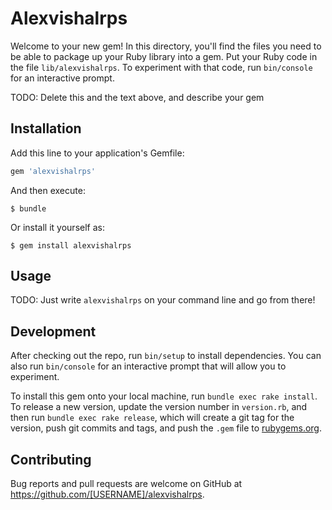# Alexvishalrps

Welcome to your new gem! In this directory, you'll find the files you need to be able to package up your Ruby library into a gem. Put your Ruby code in the file `lib/alexvishalrps`. To experiment with that code, run `bin/console` for an interactive prompt.

TODO: Delete this and the text above, and describe your gem

## Installation

Add this line to your application's Gemfile:

```ruby
gem 'alexvishalrps'
```

And then execute:

    $ bundle

Or install it yourself as:

    $ gem install alexvishalrps

## Usage

TODO: Just write `alexvishalrps` on your command line and go from there!

## Development

After checking out the repo, run `bin/setup` to install dependencies. You can also run `bin/console` for an interactive prompt that will allow you to experiment.

To install this gem onto your local machine, run `bundle exec rake install`. To release a new version, update the version number in `version.rb`, and then run `bundle exec rake release`, which will create a git tag for the version, push git commits and tags, and push the `.gem` file to [rubygems.org](https://rubygems.org).

## Contributing

Bug reports and pull requests are welcome on GitHub at https://github.com/[USERNAME]/alexvishalrps.

